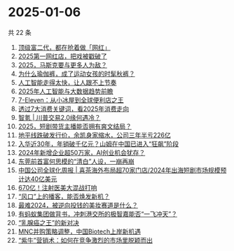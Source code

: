 # 2025-01-06

共 22 条

<!-- BEGIN 36KR -->
<!-- 最后更新时间 2025-01-06 07:13:28 +0800 -->
1. [顶级富二代，都在抢着做「网红」](https://36kr.com/p/3107730838670855)
1. [2025第一网红店，把戏被戳破了](https://36kr.com/p/3108144685993475)
1. [2025，马斯克要与更多人为敌？](https://36kr.com/p/3109372812922375)
1. [为什么瑜伽裤，成了运动女孩的时髦秋裤？](https://36kr.com/p/3108524541070854)
1. [人工智能走得太快，让人跟不上节奏](https://36kr.com/p/3096528599355138)
1. [2025年人工智能与大数据趋势前瞻](https://36kr.com/p/3100645767073284)
1. [7-Eleven：从小冰屋到全球便利店之王](https://36kr.com/p/3109116191002119)
1. [透过7大消费关键词，看2025年消费走向](https://36kr.com/p/3107143131090433)
1. [智氪 | 川普交易2.0缘何遇冷？](https://36kr.com/p/3109551555612167)
1. [2025，短剧带货主播能否拥有爽文结局？](https://36kr.com/p/3109032989478406)
1. [地平线跌破发行价，余凯身家缩水，公司三年半亏226亿](https://36kr.com/p/3109379673816833)
1. [入华近30年，年销破千亿元？山姆在中国已进入“狂飙”阶段](https://36kr.com/p/3109115996409608)
1. [2024年新增企业超50万家，AI创业机会犹存？](https://36kr.com/p/3107106744897024)
1. [东莞前首富何思模的“清白”人设，一崩再崩](https://36kr.com/p/3107152704225026)
1. [中国公司全球化周报 | 喜茶海外布局超70家门店/2024年出海短剧市场规模预计达40亿美元](https://36kr.com/p/3108190567943942)
1. [670亿！注射医美大混战打响](https://36kr.com/p/3107036503494400)
1. [“风口”上的播客，能否焕发新机？](https://36kr.com/p/3107844798566148)
1. [最难2024，被逆向投钱的美妆赛道是什么？](https://36kr.com/p/3108321433816840)
1. [有蚂蚁集团做背书，冲刺港交所的极智嘉能否“一飞冲天”？](https://36kr.com/p/3092825647791624)
1. [“乳腺癌之王”的新对决](https://36kr.com/p/3108387515141636)
1. [MNC并购策略调整，中国Biotech上岸新机遇](https://36kr.com/p/3109087633853955)
1. [“紫牛”营销术：如何在竞争激烈的市场里脱颖而出](https://36kr.com/p/3091667207452808)
<!-- END 36KR -->